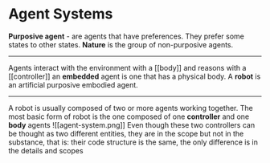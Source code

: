 # Agent Systems
**Purposive agent** - are agents that have preferences. They prefer some states to other states.
**Nature** is the group of non-purposive agents.
***
Agents interact with the environment with a [[body]] and reasons with a [[controller]] 
an **embedded** agent is one that has a physical body.
A **robot** is an artificial purposive embodied agent.
***
A robot is usually composed of two or more agents working together.
The most basic form of robot is the one composed of one **controller** and one **body** agents
	![[agent-system.png]]
Even though these two controllers can be thought as two different entities, they are in the scope but not in the substance, that is: their code structure is the same, the only difference is in the details and scopes
 